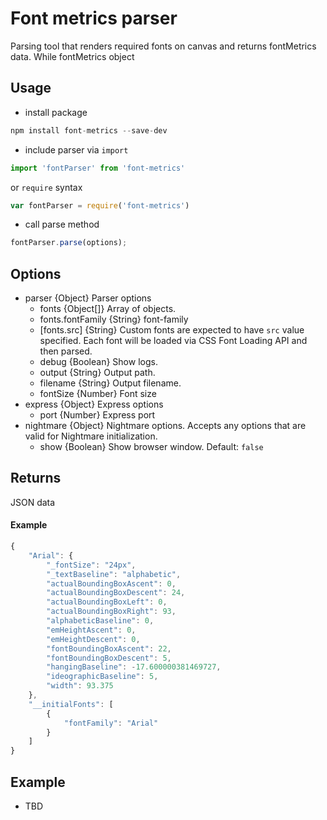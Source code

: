 # Font metrics parser

Parsing tool that renders required fonts on canvas and returns fontMetrics data. While fontMetrics object

## Usage
- install package
```javascript
npm install font-metrics --save-dev
```
- include parser via `import`
```javascript
import 'fontParser' from 'font-metrics'
```
 or `require` syntax
```javascript
var fontParser = require('font-metrics')
```
- call parse method
```javascript
fontParser.parse(options);
```

## Options
* parser {Object} Parser options
  * fonts {Object[]} Array of objects.
  * fonts.fontFamily {String} font-family
  * [fonts.src] {String} Custom fonts are expected to have `src` value specified. Each font will be loaded via CSS Font Loading API and then parsed.
  * debug {Boolean} Show logs.
  * output {String} Output path.
  * filename {String} Output filename.
  * fontSize {Number} Font size
* express {Object} Express options
  * port {Number} Express port
* nightmare {Object} Nightmare options. Accepts any options that are valid for Nightmare initialization.
  * show {Boolean} Show browser window. Default: `false`

## Returns
JSON data

#### Example
```javascript
{
    "Arial": {
        "_fontSize": "24px",
        "_textBaseline": "alphabetic",
        "actualBoundingBoxAscent": 0,
        "actualBoundingBoxDescent": 24,
        "actualBoundingBoxLeft": 0,
        "actualBoundingBoxRight": 93,
        "alphabeticBaseline": 0,
        "emHeightAscent": 0,
        "emHeightDescent": 0,
        "fontBoundingBoxAscent": 22,
        "fontBoundingBoxDescent": 5,
        "hangingBaseline": -17.600000381469727,
        "ideographicBaseline": 5,
        "width": 93.375
    },
    "__initialFonts": [
        {
            "fontFamily": "Arial"
        }
    ]
}
```


## Example
- TBD
